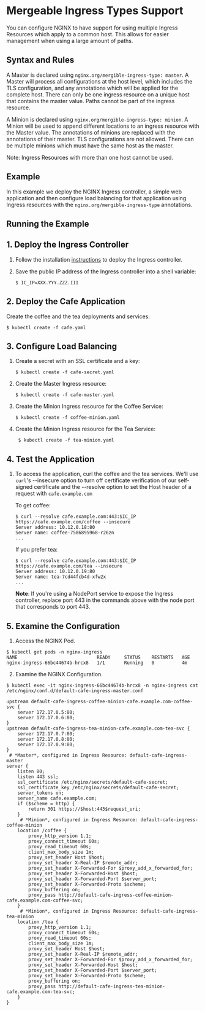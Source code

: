 # Mergeable Ingress Types Support

You can configure NGINX to have support for using multiple Ingress Resources which apply to a common host. This allows
for easier management when using a large amount of paths.

## Syntax and Rules

A Master is declared using `nginx.org/mergible-ingress-type: master`. A Master will process all configurations at the
host level, which includes the TLS configuration, and any annotations which will be applied for the complete host. There
can only be one ingress resource on a unique host that contains the master value. Paths cannot be part of the
ingress resource.

A Minion is declared using `nginx.org/mergible-ingress-type: minion`. A Minion will be used to append different
locations to an ingress resource with the Master value. The annotations of minions are replaced with the annotations of
their master. TLS configurations are not allowed. There can be multiple minions which must have the same host as the master.

Note: Ingress Resources with more than one host cannot be used.

## Example

In this example we deploy the NGINX Ingress controller, a simple web application and then configure
load balancing for that application using Ingress resources with the `nginx.org/mergible-ingress-type` annotations.

## Running the Example

## 1. Deploy the Ingress Controller

1. Follow the installation [instructions](../../docs/installation.md) to deploy the Ingress controller.

2. Save the public IP address of the Ingress controller into a shell variable:
    ```
    $ IC_IP=XXX.YYY.ZZZ.III
    ```

## 2. Deploy the Cafe Application

Create the coffee and the tea deployments and services:
```
$ kubectl create -f cafe.yaml
```

## 3. Configure Load Balancing

1. Create a secret with an SSL certificate and a key:
    ```
    $ kubectl create -f cafe-secret.yaml
    ```

2. Create the Master Ingress resource:
    ```
    $ kubectl create -f cafe-master.yaml
    ```
    
3. Create the Minion Ingress resource for the Coffee Service:
    ```
    $ kubectl create -f coffee-minion.yaml
    ```

4. Create the Minion Ingress resource for the Tea Service:
   ```
    $ kubectl create -f tea-minion.yaml
    ```

## 4. Test the Application

1. To access the application, curl the coffee and the tea services. We'll use ```curl```'s --insecure option to turn off certificate verification of our self-signed
certificate and the --resolve option to set the Host header of a request with ```cafe.example.com```
    
    To get coffee:
    ```
    $ curl --resolve cafe.example.com:443:$IC_IP https://cafe.example.com/coffee --insecure
    Server address: 10.12.0.18:80
    Server name: coffee-7586895968-r26zn
    ...
    ```
    If you prefer tea:
    ```
    $ curl --resolve cafe.example.com:443:$IC_IP https://cafe.example.com/tea --insecure
    Server address: 10.12.0.19:80
    Server name: tea-7cd44fcb4d-xfw2x
    ...
    ```

    **Note**: If you're using a NodePort service to expose the Ingress controller, replace port 443 in the commands above with the node port that corresponds to port 443.
    
## 5. Examine the Configuration

1. Access the NGINX Pod.
```
$ kubectl get pods -n nginx-ingress
NAME                             READY     STATUS    RESTARTS   AGE
nginx-ingress-66bc44674b-hrcx8   1/1       Running   0          4m
```

2. Examine the NGINX Configuration.
```
$ kubectl exec -it nginx-ingress-66bc44674b-hrcx8 -n nginx-ingress cat /etc/nginx/conf.d/default-cafe-ingress-master.conf

upstream default-cafe-ingress-coffee-minion-cafe.example.com-coffee-svc {
	server 172.17.0.5:80;
	server 172.17.0.6:80;
}
upstream default-cafe-ingress-tea-minion-cafe.example.com-tea-svc {
	server 172.17.0.7:80;
	server 172.17.0.8:80;
	server 172.17.0.9:80;	
}
 # *Master*, configured in Ingress Resource: default-cafe-ingress-master
server {
	listen 80;
	listen 443 ssl;
	ssl_certificate /etc/nginx/secrets/default-cafe-secret;
	ssl_certificate_key /etc/nginx/secrets/default-cafe-secret;
	server_tokens on;
	server_name cafe.example.com;
	if ($scheme = http) {
		return 301 https://$host:443$request_uri;
	}
	 # *Minion*, configured in Ingress Resource: default-cafe-ingress-coffee-minion
	location /coffee {
		proxy_http_version 1.1;
		proxy_connect_timeout 60s;
		proxy_read_timeout 60s;
		client_max_body_size 1m;
		proxy_set_header Host $host;
		proxy_set_header X-Real-IP $remote_addr;
		proxy_set_header X-Forwarded-For $proxy_add_x_forwarded_for;
		proxy_set_header X-Forwarded-Host $host;
		proxy_set_header X-Forwarded-Port $server_port;
		proxy_set_header X-Forwarded-Proto $scheme;
		proxy_buffering on;
		proxy_pass http://default-cafe-ingress-coffee-minion-cafe.example.com-coffee-svc;	
	}
	 # *Minion*, configured in Ingress Resource: default-cafe-ingress-tea-minion
	location /tea {
		proxy_http_version 1.1;
		proxy_connect_timeout 60s;
		proxy_read_timeout 60s;
		client_max_body_size 1m;
		proxy_set_header Host $host;
		proxy_set_header X-Real-IP $remote_addr;
		proxy_set_header X-Forwarded-For $proxy_add_x_forwarded_for;
		proxy_set_header X-Forwarded-Host $host;
		proxy_set_header X-Forwarded-Port $server_port;
		proxy_set_header X-Forwarded-Proto $scheme;
		proxy_buffering on;
		proxy_pass http://default-cafe-ingress-tea-minion-cafe.example.com-tea-svc;
	}
}
```
